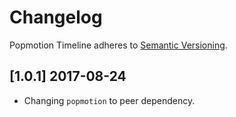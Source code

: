 # Changelog

Popmotion Timeline adheres to [Semantic Versioning](http://semver.org/).

## [1.0.1] 2017-08-24

- Changing `popmotion` to peer dependency.